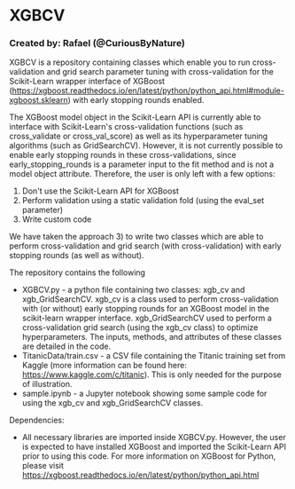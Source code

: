 # XGBCV

### Created by: Rafael (@CuriousByNature)


XGBCV is a repository containing classes which enable you to run cross-validation and grid search parameter tuning with cross-validation for the Scikit-Learn wrapper interface of XGBoost (https://xgboost.readthedocs.io/en/latest/python/python_api.html#module-xgboost.sklearn) with early stopping rounds enabled. 

The XGBoost model object in the Scikit-Learn API is currently able to interface with Scikit-Learn's cross-validation functions (such as cross_validate or cross_val_score) as well as its hyperparameter tuning algorithms (such as GridSearchCV). However, it is not currently possible to enable early stopping rounds in these cross-validations, since early_stopping_rounds is a parameter input to the fit method and is not a model object attribute. Therefore, the user is only left with a few options:
1) Don't use the Scikit-Learn API for XGBoost
2) Perform validation using a static validation fold (using the eval_set parameter)
3) Write custom code

We have taken the approach 3) to write two classes which are able to perform cross-validation and grid search (with cross-validation) with early stopping rounds (as well as without). 

The repository contains the following
* XGBCV.py - a python file containing two classes: xgb_cv and xgb_GridSearchCV. xgb_cv is a class used to perform cross-validation with (or without) early stopping rounds for an XGBoost model in the scikit-learn wrapper interface. xgb_GridSearchCV used to perform a cross-validation grid search (using the xgb_cv class) to optimize hyperparameters. The inputs, methods, and attributes of these classes are detailed in the code. 
* TitanicData/train.csv - a CSV file containing the Titanic training set from Kaggle (more information can be found here: https://www.kaggle.com/c/titanic). This is only needed for the purpose of illustration.
* sample.ipynb - a Jupyter notebook showing some sample code for using the xgb_cv and xgb_GridSearchCV classes.

Dependencies:
* All necessary libraries are imported inside XGBCV.py. However, the user is expected to have installed XGBoost and imported the Scikit-Learn API prior to using this code. For more information on XGBoost for Python, please visit https://xgboost.readthedocs.io/en/latest/python/python_api.html
